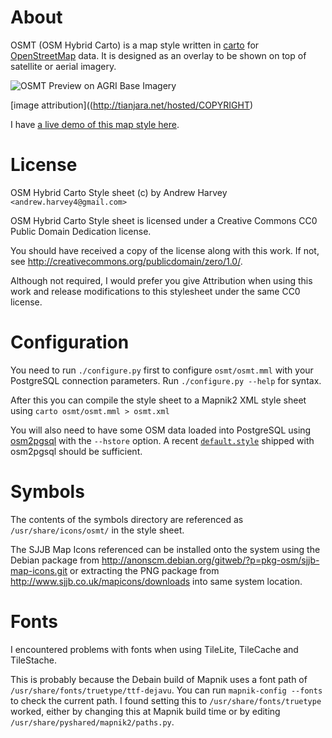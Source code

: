 About
=============
OSMT (OSM Hybrid Carto) is a map style written in
[carto](https://github.com/mapbox/carto) for
[OpenStreetMap](http://www.openstreetmap.org/) data. It is designed as an
overlay to be shown on top of satellite or aerial imagery.

![OSMT Preview on AGRI Base Imagery](http://tianjara.net/hosted/osmt-git-preview.png)

[image attribution]((http://tianjara.net/hosted/COPYRIGHT)

I have [a live demo of this map style here](http://tianjara.net/leaflet.html#map=agri,osmt;lat=-33.89;lon=151.27;zoom=15).

License
=============
OSM Hybrid Carto Style sheet (c) by Andrew Harvey `<andrew.harvey4@gmail.com>`

OSM Hybrid Carto Style sheet is licensed under a
Creative Commons CC0 Public Domain Dedication license.

You should have received a copy of the license along with this
work. If not, see <http://creativecommons.org/publicdomain/zero/1.0/>.

Although not required, I would prefer you give Attribution when using this work
and release modifications to this stylesheet under the same CC0 license.

Configuration
=============
You need to run `./configure.py` first to configure `osmt/osmt.mml` with your
PostgreSQL connection parameters. Run `./configure.py --help` for syntax.

After this you can compile the style sheet to a Mapnik2 XML style sheet using
`carto osmt/osmt.mml > osmt.xml`

You will also need to have some OSM data loaded into PostgreSQL using
[osm2pgsql](http://wiki.openstreetmap.org/wiki/Osm2pgsql) with the `--hstore`
option. A recent [`default.style`](http://svn.openstreetmap.org/applications/utils/export/osm2pgsql/default.style)
shipped with osm2pgsql should be sufficient.

Symbols
=============
The contents of the symbols directory are referenced as `/usr/share/icons/osmt/`
in the style sheet.

The SJJB Map Icons referenced can be installed onto the system using the Debian
package from http://anonscm.debian.org/gitweb/?p=pkg-osm/sjjb-map-icons.git or
extracting the PNG package from http://www.sjjb.co.uk/mapicons/downloads into
same system location.

Fonts
=============
I encountered problems with fonts when using TileLite, TileCache and TileStache.

This is probably because the Debain build of Mapnik uses a font path of
`/usr/share/fonts/truetype/ttf-dejavu`. You can run `mapnik-config --fonts` to
check the current path. I found setting this to `/usr/share/fonts/truetype`
worked, either by changing this at Mapnik build time or by editing
`/usr/share/pyshared/mapnik2/paths.py`.

